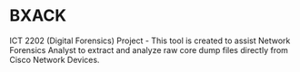 # BXACK
ICT 2202 (Digital Forensics) Project - This tool is created to assist Network Forensics Analyst to extract and analyze raw core dump files directly from Cisco Network Devices.
